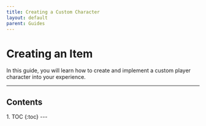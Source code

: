 ```yaml
---
title: Creating a Custom Character
layout: default
parent: Guides
---
```


# Creating an Item
In this guide, you will learn how to create and implement a custom player character into your experience.

---
<h2 class="text-delta">Contents</h2>
1. TOC
{:toc}
---

